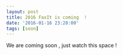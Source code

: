 ```yaml
---
layout: post
title: 2016 FaxIt is coming  ! 
date: '2016-01-16 23:28:00'
tags: [soon]
---
```


We are coming soon , just watch this space ! 



